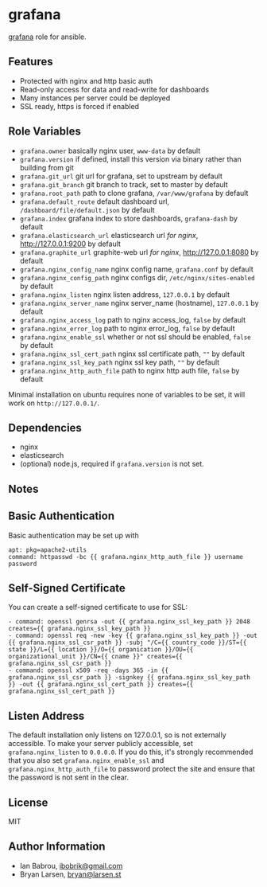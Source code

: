 grafana
========

[grafana](https://github.com/torkelo/grafana) role for ansible.

Features
------------

* Protected with nginx and http basic auth
* Read-only access for data and read-write for dashboards
* Many instances per server could be deployed
* SSL ready, https is forced if enabled

Role Variables
--------------

* `grafana.owner` basically nginx user, `www-data` by default
* `grafana.version` if defined, install this version via binary rather than building from git
* `grafana.git_url` git url for grafana, set to upstream by default
* `grafana.git_branch` git branch to track, set to master by default
* `grafana.root_path` path to clone grafana, `/var/www/grafana` by default
* `grafana.default_route` default dashboard url, `/dashboard/file/default.json` by default
* `grafana.index` grafana index to store dashboards, `grafana-dash` by default
* `grafana.elasticsearch_url` elasticsearch url *for nginx*, http://127.0.0.1:9200 by default
* `grafana.graphite_url` graphite-web url *for nginx*, http://127.0.0.1:8080 by default
* `grafana.nginx_config_name` nginx config name, `grafana.conf` by default
* `grafana.nginx_config_path` nginx configs dir, `/etc/nginx/sites-enabled` by default
* `grafana.nginx_listen` nginx listen address, `127.0.0.1` by default
* `grafana.nginx_server_name` nginx server_name (hostname), `127.0.0.1` by default
* `grafana.nginx_access_log` path to nginx access_log, `false` by default
* `grafana.nginx_error_log` path to nginx error_log, `false` by default
* `grafana.nginx_enable_ssl` whether or not ssl should be enabled, `false` by default
* `grafana.nginx_ssl_cert_path` nginx ssl certificate path, `""` by default
* `grafana.nginx_ssl_key_path` nginx ssl key path, `""` by default
* `grafana.nginx_http_auth_file` path to nginx http auth file, `false` by default

Minimal installation on ubuntu requires none of variables to be set, it will work on `http://127.0.0.1/`.

Dependencies
------------

* nginx
* elasticsearch
* (optional) node.js, required if `grafana.version` is not set.

Notes
-----

## Basic Authentication

Basic authentication may be set up with

```
apt: pkg=apache2-utils
command: httpasswd -bc {{ grafana.nginx_http_auth_file }} username password
```

## Self-Signed Certificate

You can create a self-signed certificate to use for SSL:

```
- command: openssl genrsa -out {{ grafana.nginx_ssl_key_path }} 2048 creates={{ grafana.nginx_ssl_key_path }}
- command: openssl req -new -key {{ grafana.nginx_ssl_key_path }} -out {{ grafana.nginx_ssl_csr_path }} -subj "/C={{ country_code }}/ST={{ state }}/L={{ location }}/O={{ organication }}/OU={{ organizational_unit }}/CN={{ cname }}" creates={{ grafana.nginx_ssl_csr_path }}
- command: openssl x509 -req -days 365 -in {{ grafana.nginx_ssl_csr_path }} -signkey {{ grafana.nginx_ssl_key_path }} -out {{ grafana.nginx_ssl_cert_path }} creates={{ grafana.nginx_ssl_cert_path }}
```

## Listen Address

The default installation only listens on 127.0.0.1, so is not externally accessible.  To make your server publicly accessible, set `grafana.nginx_listen` to `0.0.0.0`.  If you do this, it's strongly recommended that you also set `grafana.nginx_enable_ssl` and `grafana.nginx_http_auth_file` to password protect the site and ensure that the password is not sent in the clear.

License
-------

MIT

Author Information
------------------

* Ian Babrou, ibobrik@gmail.com
* Bryan Larsen, bryan@larsen.st
